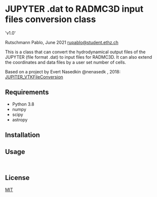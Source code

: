 # JUPYTER .dat to RADMC3D input files conversion class

'v1.0'

Rutschmann Pablo, June 2021
rupablo@student.ethz.ch

This is a class that can convert the hydrodynamical output files of the JUPYTER (file format .dat) to input files for RADMC3D. It can also extend the coordinates and data files by a user set number of cells. 

Based on a project by Evert Nasedkin @nenasedk , 2018: [JUPITER_VTKFileConversion](https://github.com/nenasedk/JUPITER_VTKFileConversion)

## Requirements
* Python 3.8
* numpy
* scipy
* astropy


## Installation


## Usage

```


```


## License
[MIT](https://choosealicense.com/licenses/mit/)
